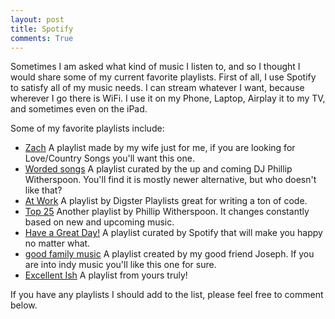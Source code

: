 ```yaml
---
layout: post
title: Spotify
comments: True
---
```


Sometimes I am asked what kind of music I listen to, and so I thought I would share some of my current favorite playlists. First of all, I use Spotify to satisfy all of my music needs. I can stream whatever I want, because wherever I go there is WiFi. I use it on my Phone, Laptop, Airplay it to my TV, and sometimes even on the iPad.

Some of my favorite playlists include:

* [Zach](https://open.spotify.com/user/spencerismyfave/playlist/2g1lf2THTSTSY3ESLI88Bm) A playlist made by my wife just for me, if you are looking for Love/Country Songs you'll want this one.
* [Worded songs](https://open.spotify.com/user/1256692136/playlist/2aMFCn2oXCctBfH0GiLIx0) A playlist curated by the up and coming DJ Phillip Witherspoon. You'll find it is mostly newer alternative, but who doesn't like that?
* [At Work](https://open.spotify.com/user/digster.fm/playlist/0Gy1TwCxPFTMCiwxGLVkc1) A playlist by Digster Playlists great for writing a ton of code.
* [Top 25](https://open.spotify.com/user/1256692136/playlist/2L5A49RgoPSHQD0y8XXdun) Another playlist by Phillip Witherspoon. It changes constantly based on new and upcoming music.
* [Have a Great Day!](https://open.spotify.com/user/spotify/playlist/2PXdUld4Ueio2pHcB6sM8j) A playlist curated by Spotify that will make you happy no matter what.
* [good family music](https://open.spotify.com/user/josephgard1/playlist/69Gfe7QWj2rEttiL1665We) A playlist created by my good friend Joseph. If you are into indy music you'll like this one for sure.
* [Excellent Ish](https://open.spotify.com/user/12130358834/playlist/0DTcaLIzmVOhUwrJnL55gq) A playlist from yours truly!

If you have any playlists I should add to the list, please feel free to comment below.
